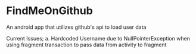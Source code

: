 # FindMeOnGithub
An android app that utilizes github's api to load user data

Current Issues;
a. Hardcoded Username due to NullPointerException when using fragment transaction to pass data from activity to fragment
